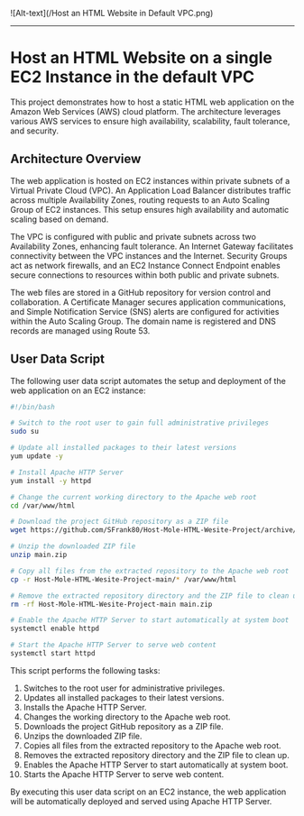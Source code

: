  ![Alt-text](/Host an HTML Website in Default VPC.png)

---
# Host an HTML Website on a single EC2 Instance in the default VPC

This project demonstrates how to host a static HTML web application on the Amazon Web Services (AWS) cloud platform. The architecture leverages various AWS services to ensure high availability, scalability, fault tolerance, and security.

## Architecture Overview

The web application is hosted on EC2 instances within private subnets of a Virtual Private Cloud (VPC). An Application Load Balancer distributes traffic across multiple Availability Zones, routing requests to an Auto Scaling Group of EC2 instances. This setup ensures high availability and automatic scaling based on demand.

The VPC is configured with public and private subnets across two Availability Zones, enhancing fault tolerance. An Internet Gateway facilitates connectivity between the VPC instances and the Internet. Security Groups act as network firewalls, and an EC2 Instance Connect Endpoint enables secure connections to resources within both public and private subnets.

The web files are stored in a GitHub repository for version control and collaboration. A Certificate Manager secures application communications, and Simple Notification Service (SNS) alerts are configured for activities within the Auto Scaling Group. The domain name is registered and DNS records are managed using Route 53.

## User Data Script

The following user data script automates the setup and deployment of the web application on an EC2 instance:

```bash
#!/bin/bash

# Switch to the root user to gain full administrative privileges
sudo su

# Update all installed packages to their latest versions
yum update -y

# Install Apache HTTP Server
yum install -y httpd

# Change the current working directory to the Apache web root
cd /var/www/html

# Download the project GitHub repository as a ZIP file
wget https://github.com/SFrank80/Host-Mole-HTML-Wesite-Project/archive/refs/heads/main.zip

# Unzip the downloaded ZIP file
unzip main.zip

# Copy all files from the extracted repository to the Apache web root
cp -r Host-Mole-HTML-Wesite-Project-main/* /var/www/html

# Remove the extracted repository directory and the ZIP file to clean up
rm -rf Host-Mole-HTML-Wesite-Project-main main.zip

# Enable the Apache HTTP Server to start automatically at system boot
systemctl enable httpd

# Start the Apache HTTP Server to serve web content
systemctl start httpd
```

This script performs the following tasks:

1. Switches to the root user for administrative privileges.
2. Updates all installed packages to their latest versions.
3. Installs the Apache HTTP Server.
4. Changes the working directory to the Apache web root.
5. Downloads the project GitHub repository as a ZIP file.
6. Unzips the downloaded ZIP file.
7. Copies all files from the extracted repository to the Apache web root.
8. Removes the extracted repository directory and the ZIP file to clean up.
9. Enables the Apache HTTP Server to start automatically at system boot.
10. Starts the Apache HTTP Server to serve web content.

By executing this user data script on an EC2 instance, the web application will be automatically deployed and served using Apache HTTP Server.
